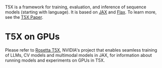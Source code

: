 T5X is a framework for training, evaluation, and inference of sequence models (starting with language). It is based on [JAX](https://github.com/google/jax) and [Flax](https://github.com/google/flax). To learn more, see the [T5X Paper](https://arxiv.org/abs/2203.17189).

# T5X on GPUs

Please refer to [Rosetta T5X](https://github.com/NVIDIA/JAX-Toolbox/tree/main/rosetta/rosetta/projects/t5x), NVIDIA's project that enables seamless training of LLMs, CV models and multimodal models in JAX, for information about running models and experiments on GPUs in T5X.

